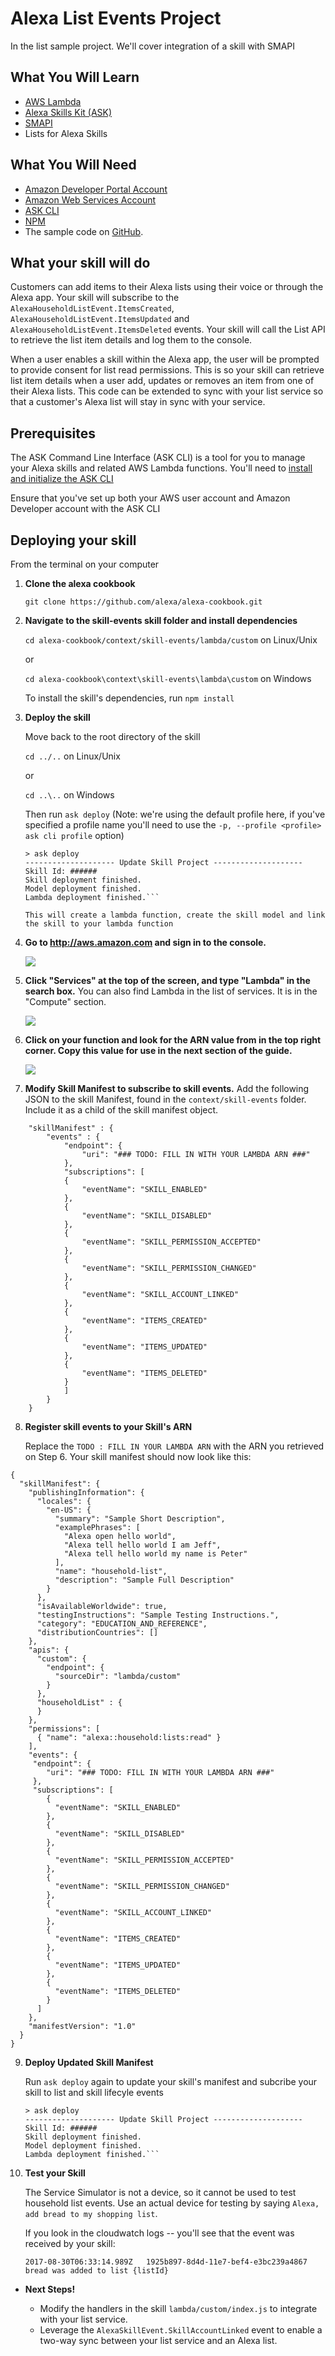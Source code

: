 # Alexa List Events Project

In the list sample project. We'll cover integration of a skill with SMAPI

## What You Will Learn
*  [AWS Lambda](http://aws.amazon.com/lambda)
*  [Alexa Skills Kit (ASK)](https://developer.amazon.com/alexa-skills-kit)
*  [SMAPI](https://developer.amazon.com/public/solutions/alexa/alexa-skills-kit/docs/quick-start-alexa-skills-kit-command-line-interface)
*  Lists for Alexa Skills

## What You Will Need
*  [Amazon Developer Portal Account](http://developer.amazon.com)
*  [Amazon Web Services Account](http://aws.amazon.com/)
*  [ASK CLI](https://developer.amazon.com/public/solutions/alexa/alexa-skills-kit/docs/command-line-usage-instructions)
*  [NPM](https://www.npmjs.com/get-npm)
*  The sample code on [GitHub](https://github.com/Alexa/alexa-cookbook/context/skill-events).

## What your skill will do
Customers can add items to their Alexa lists using their voice or through the Alexa app. Your skill will subscribe to the `AlexaHouseholdListEvent.ItemsCreated`, `AlexaHouseholdListEvent.ItemsUpdated` and `AlexaHouseholdListEvent.ItemsDeleted` events. Your skill will call the List API to retrieve the list item details and log them to the console.

When a user enables a skill within the Alexa app, the user will be prompted to provide consent for list read permissions. This is so your skill can retrieve list item details when a user add, updates or removes an item from one of their Alexa lists. This code can be extended to sync with your list service so that a customer's Alexa list will stay in sync with your service.

## Prerequisites

The ASK Command Line Interface (ASK CLI) is a tool for you to manage your Alexa skills and related AWS Lambda functions.  You'll need to [install and initialize the ASK CLI](https://developer.amazon.com/public/solutions/alexa/alexa-skills-kit/docs/command-line-usage-instructions)

Ensure that you've set up both your AWS user account and Amazon Developer account with the ASK CLI

## Deploying your skill

From the terminal on your computer

1. **Clone the alexa cookbook**

    `git clone https://github.com/alexa/alexa-cookbook.git`

2. **Navigate to the skill-events skill folder and install dependencies**

    `cd alexa-cookbook/context/skill-events/lambda/custom` on Linux/Unix

    or

    `cd alexa-cookbook\context\skill-events\lambda\custom` on Windows

    To install the skill's dependencies, run `npm install`

3. **Deploy the skill**

    Move back to the root directory of the skill

    `cd ../..` on Linux/Unix

    or

    `cd ..\..` on Windows

    Then run `ask deploy` (Note: we're using the default profile here, if you've specified a profile name you'll need to use the `-p, --profile <profile>  ask cli profile` option)

    ```
    > ask deploy
    -------------------- Update Skill Project --------------------
    Skill Id: ######
    Skill deployment finished.
    Model deployment finished.
    Lambda deployment finished.```

    This will create a lambda function, create the skill model and link the skill to your lambda function

4.  **Go to http://aws.amazon.com and sign in to the console.**

    <a href="https://console.aws.amazon.com/console/home" target="_new"><img src="https://m.media-amazon.com/images/G/01/mobile-apps/dex/alexa/alexa-skills-kit/tutorials/general/2-1-sign-in-to-the-console._TTH_.png" /></a>

5.  **Click "Services" at the top of the screen, and type "Lambda" in the search box.**  You can also find Lambda in the list of services.  It is in the "Compute" section.

    <a href="https://console.aws.amazon.com/lambda/home" target="_new"><img src="https://m.media-amazon.com/images/G/01/mobile-apps/dex/alexa/alexa-skills-kit/tutorials/general/2-2-services-lambda._TTH_.png" /></a>

6. **Click on your function and look for the ARN value from in the top right corner. Copy this value for use in the next section of the guide.**

    <img src="https://m.media-amazon.com/images/G/01/mobile-apps/dex/alexa/alexa-skills-kit/tutorials/quiz-game/2-12-copy-ARN._TTH_.png" />

7. **Modify Skill Manifest to subscribe to skill events.** Add the following JSON to the skill Manifest, found in the `context/skill-events` folder. Include it as a child of the skill manifest object.

```
    "skillManifest" : {
        "events" : {
            "endpoint": {
                "uri": "### TODO: FILL IN WITH YOUR LAMBDA ARN ###"
            },
            "subscriptions": [
            {
                "eventName": "SKILL_ENABLED"
            },
            {
                "eventName": "SKILL_DISABLED"
            },
            {
                "eventName": "SKILL_PERMISSION_ACCEPTED"
            },
            {
                "eventName": "SKILL_PERMISSION_CHANGED"
            },
            {
                "eventName": "SKILL_ACCOUNT_LINKED"
            },
            {
                "eventName": "ITEMS_CREATED"
            },
            {
                "eventName": "ITEMS_UPDATED"
            },
            {
                "eventName": "ITEMS_DELETED"
            }
            ]
        }
    }
```


8. **Register skill events to your Skill's ARN**

   Replace the `TODO : FILL IN YOUR LAMBDA ARN` with the ARN you retrieved on Step 6. Your skill manifest should now look like this:
```
{
  "skillManifest": {
    "publishingInformation": {
      "locales": {
        "en-US": {
          "summary": "Sample Short Description",
          "examplePhrases": [
            "Alexa open hello world",
            "Alexa tell hello world I am Jeff",
            "Alexa tell hello world my name is Peter"
          ],
          "name": "household-list",
          "description": "Sample Full Description"
        }
      },
      "isAvailableWorldwide": true,
      "testingInstructions": "Sample Testing Instructions.",
      "category": "EDUCATION_AND_REFERENCE",
      "distributionCountries": []
    },
    "apis": {
      "custom": {
        "endpoint": {
          "sourceDir": "lambda/custom"
        }
      },
      "householdList" : {
      }
    },
    "permissions": [
      { "name": "alexa::household:lists:read" }
    ],
    "events": {
     "endpoint": {
        "uri": "### TODO: FILL IN WITH YOUR LAMBDA ARN ###"
     },
     "subscriptions": [
        {
          "eventName": "SKILL_ENABLED"
        },
        {
          "eventName": "SKILL_DISABLED"
        },
        {
          "eventName": "SKILL_PERMISSION_ACCEPTED"
        },
        {
          "eventName": "SKILL_PERMISSION_CHANGED"
        },
        {
          "eventName": "SKILL_ACCOUNT_LINKED"
        },
        {
          "eventName": "ITEMS_CREATED"
        },
        {
          "eventName": "ITEMS_UPDATED"
        },
        {
          "eventName": "ITEMS_DELETED"
        }
      ]
    },
    "manifestVersion": "1.0"
  }
}
```

9. **Deploy Updated Skill Manifest**

    Run `ask deploy` again to update your skill's manifest and subcribe your skill to list and skill lifecyle events

    ```
    > ask deploy
    -------------------- Update Skill Project --------------------
    Skill Id: ######
    Skill deployment finished.
    Model deployment finished.
    Lambda deployment finished.```

10. **Test your Skill**

    The Service Simulator is not a device, so it cannot be used to test household list events. Use an actual device for testing by saying
    `Alexa, add bread to my shopping list`.

    If you look in the cloudwatch logs -- you'll see that the event was received by your skill:

    `2017-08-30T06:33:14.989Z	1925b897-8d4d-11e7-bef4-e3bc239a4867	bread was added to list {listId}`

- **Next Steps!**

    - Modify the handlers in the skill `lambda/custom/index.js` to integrate with your list service.
    - Leverage the `AlexaSkillEvent.SkillAccountLinked` event to enable a two-way sync between your list service and an Alexa list.
